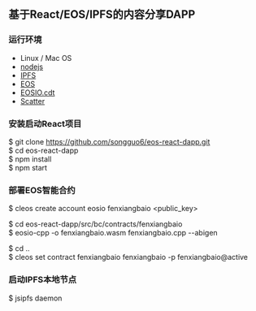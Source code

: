## 基于React/EOS/IPFS的内容分享DAPP

### 运行环境

- Linux / Mac OS
- [nodejs](https://nodejs.org)
- [IPFS](https://github.com/ipfs/js-ipfs)
- [EOS](https://github.com/EOSIO/eos/releases/tag/v1.6.2)
- [EOSIO.cdt](https://github.com/EOSIO/eosio.cdt/releases/tag/v1.5.0)
- [Scatter](https://get-scatter.com/)  

### 安装启动React项目

$ git clone https://github.com/songguo6/eos-react-dapp.git  
$ cd eos-react-dapp  
$ npm install  
$ npm start  

### 部署EOS智能合约

$ cleos create account eosio fenxiangbaio <public_key>

$ cd eos-react-dapp/src/bc/contracts/fenxiangbaio  
$ eosio-cpp -o fenxiangbaio.wasm fenxiangbaio.cpp --abigen

$ cd ..  
$ cleos set contract fenxiangbaio fenxiangbaio -p fenxiangbaio@active

### 启动IPFS本地节点

$ jsipfs daemon


  

